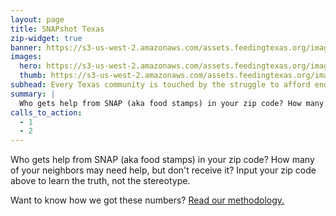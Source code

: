 ```yaml
---
layout: page
title: SNAPshot Texas
zip-widget: true
banner: https://s3-us-west-2.amazonaws.com/assets.feedingtexas.org/images/posts/solve-locally.jpg
images:
  hero: https://s3-us-west-2.amazonaws.com/assets.feedingtexas.org/images/posts/solve-locally.jpg
  thumb: https://s3-us-west-2.amazonaws.com/assets.feedingtexas.org/images/posts/solve-locally.jpg
subhead: Every Texas community is touched by the struggle to afford enough food.
summary: |
  Who gets help from SNAP (aka food stamps) in your zip code? How many of your neighbors may need help, but don't receive it? Learn the truth, not the stereotype.
calls_to_action:
  - 1
  - 2
---
```

Who gets help from SNAP (aka food stamps) in your zip code? How many of your neighbors may need help, but don't receive it? Input your zip code above to learn the truth, not the stereotype. 

Want to know how we got these numbers? [Read our methodology.](https://s3-us-west-2.amazonaws.com/assets.feedingtexas.org/pdf/snapshot-methodology.pdf)
